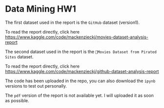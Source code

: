 # Data Mining HW1

The first dataset used in the report is the `GitHub` dataset (version1).

To read the report directly, click here https://www.kaggle.com/code/mackenzieckj/movies-dataset-analysis-report

The second dataset used in the report is the `🎥Movies Dataset from Pirated Sites` dataset.

To read the report directly, click here https://www.kaggle.com/code/mackenzieckj/github-dataset-analysis-report

The code has been uploaded in the repo, you can also download the `ipynb` versions to test out personally.

The `pdf` version of the report is not available yet. I will uploaded it as soon as possible.
